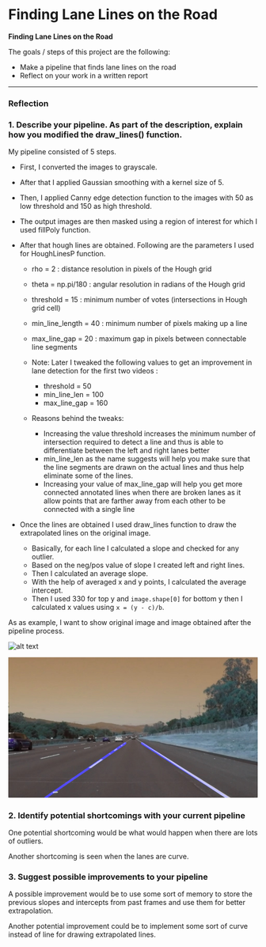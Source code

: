 # **Finding Lane Lines on the Road** 

**Finding Lane Lines on the Road**

The goals / steps of this project are the following:
* Make a pipeline that finds lane lines on the road
* Reflect on your work in a written report


[//]: # (Image References)

[image1]: ./test_images/solidWhiteRight.jpg "Initial Image"
[image2]: ./test_images_output/solidWhiteRight.jpg "Final Image"

---

### Reflection

### 1. Describe your pipeline. As part of the description, explain how you modified the draw_lines() function.

My pipeline consisted of 5 steps. 
- First, I converted the images to grayscale.
- After that I applied Gaussian smoothing with a kernel size of 5.
- Then, I applied Canny edge detection function to the images with 50 as low threshold and 150 as high threshold.
- The output images are then masked using a region of interest for which I used fillPoly function.
- After that hough lines are obtained. Following are the parameters I used for HoughLinesP function.
    * rho = 2 : distance resolution in pixels of the Hough grid
    * theta = np.pi/180 : angular resolution in radians of the Hough grid
    * threshold = 15     : minimum number of votes (intersections in Hough grid cell)
    * min_line_length = 40 : minimum number of pixels making up a line
    * max_line_gap = 20    : maximum gap in pixels between connectable line segments
    
    * Note: Later I tweaked the following values to get an improvement in lane detection for the first two videos :
        * threshold = 50
        * min_line_len = 100
        * max_line_gap = 160
    
    * Reasons behind the tweaks:
        * Increasing the value threshold increases the minimum number of intersection required to detect a line and thus is able to differentiate between the left and right lanes better
        * min_line_len as the name suggests will help you make sure that the line segments are drawn on the actual lines and thus help eliminate some of the lines.
        * Increasing your value of max_line_gap will help you get more connected annotated lines when there are broken lanes as it allow points that are farther away from each other to be connected with a single line
        
- Once the lines are obtained I used draw_lines function to draw the extrapolated lines on the original image.
    * Basically, for each line I calculated a slope and checked for any outlier.
    * Based on the neg/pos value of slope I created left and right lines.
    * Then I calculated an average slope.
    * With the help of averaged x and y points, I calculated the average intercept.
    * Then I used 330 for top y and `image.shape[0]` for bottom y then I calculated x values using `x = (y - c)/b`.

As as example, I want to show original image and image obtained after the pipeline process.

![alt text][image1]

![alt text][image2]

### 2. Identify potential shortcomings with your current pipeline


One potential shortcoming would be what would happen when there are lots of outliers.

Another shortcoming is seen when the lanes are curve.


### 3. Suggest possible improvements to your pipeline

A possible improvement would be to use some sort of memory to store the previous slopes and intercepts from past frames and use them for better extrapolation.

Another potential improvement could be to implement some sort of curve instead of line for drawing extrapolated lines.
